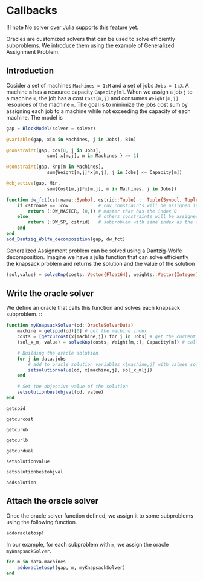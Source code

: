 # Callbacks

!!! note
    No solver over Julia supports this feature yet.

Oracles are customized solvers that can be used to solve efficiently subproblems.
We introduce them using the example of Generalized Assignment Problem.

## Introduction

Cosider a set of machines `Machines = 1:M` and a set of jobs `Jobs = 1:J`.
A machine `m` has a resource capacity `Capacity[m]`. When we assign a job
`j` to a machine `m`, the job has a cost `Cost[m,j]` and consumes
`Weight[m,j]` resources of the machine `m`. The goal is to minimize the jobs
cost sum by assigning each job to a machine while not exceeding the capacity of
each machine. The model is

```julia
gap = BlockModel(solver = solver)

@variable(gap, x[m in Machines, j in Jobs], Bin)

@constraint(gap, cov[0, j in Jobs],
               sum{ x[m,j], m in Machines } >= 1)

@constraint(gap, knp[m in Machines],
               sum{Weight[m,j]*x[m,j], j in Jobs} <= Capacity[m])

@objective(gap, Min,
               sum{Cost[m,j]*x[m,j], m in Machines, j in Jobs})

function dw_fct(cstrname::Symbol, cstrid::Tuple) :: Tuple{Symbol, Tuple}
    if cstrname == :cov           # cov constraints will be assigned in the
        return (:DW_MASTER, (0,)) # master that has the index 0
    else                          # others constraints will be assigned in a
        return (:DW_SP, cstrid)   # subproblem with same index as the constraint
    end
end
add_Dantzig_Wolfe_decomposition(gap, dw_fct)
```    

Generalized Assignment problem can be solved using a Dantzig-Wolfe decomposition.
Imagine we have a julia function that can solve efficiently the knapsack problem
and returns the solution and the value of the solution

```julia
(sol,value) = solveKnp(costs::Vector{Float64}, weights::Vector{Integer}, capacity::Integer)
```

## Write the oracle solver

We define an oracle that calls this function and solves each knapsack subproblem. ::

```julia
function myKnapsackSolver(od::OracleSolverData)
    machine = getspid(od)[0] # get the machine index
    costs = [getcurcost(x[machine,j]) for j in Jobs] # get the current cost
    (sol_x_m, value) = solveKnp(costs, Weight[m,:], Capacity[m]) # call the solver

    # Building the oracle solution
    for j in data.jobs
        # add to oracle solution variables x[machine,j] with values sol_x_m[j]
        setsolutionvalue(od, x[machine,j], sol_x_m[j])
    end

    # Set the objective value of the solution
    setsolutionbestobjval(od, value)
end
```


```@docs
getspid
```

```@docs
getcurcost
```

```@docs
getcurub
```

```@docs
getcurlb
```

```@docs
getcurdual
```

```@docs
setsolutionvalue
```

```@docs
setsolutionbestobjval
```

```@docs
addsolution
```

## Attach the oracle solver

Once the oracle solver function defined, we assign it to some subproblems using
the following function.

```@docs
addoracletosp!
```

In our example, for each subproblem with `m`, we assign the oracle `myKnapsackSolver`.
```julia
for m in data.machines
    addoracletosp!(gap, m, myKnapsackSolver)
end
```
